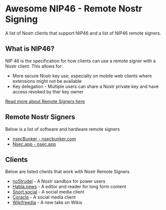 # Awesome NIP46 - Remote Nostr Signing

A list of Nostr clients that support NIP46 and a list of NIP46 remote signers.

## What is NIP46?

NIP 46 is the specification for how clients can use a remote signer with a Nostr client. This allows for:

+ More secure Nostr key use, especially on mobile web clients where extensions might not be available
+ Key delegation - Multiple users can share a Nostr private key and have access revoked by ther key owner

[Read more about Remote Signers here](https://github.com/nostr-protocol/nips/blob/master/46.md)

## Remote Nostr Signers

Below is a list of software and hardware remote signers

+ [nsecBunker - nsecbunker.com](https://nsecbunker.com)
+ [Nsec.app - nsec.app](https://nsec.app)

## Clients

Below are listed clients that work with Nostr Remote Signers

+ [noStrudel](https://nostrudel.ninja/) - A Nostr sandbox for power users
+ [Habla.news](https://habla.news/) - A editor and reader for long form content
+ [Snort.social](https://snort.social/) - A social media client
+ [Coracle](https://coracle.social/) - A social media client
+ [Wikifreedia](https://wikifreedia.vercel.app/) - A new take on Wikis
